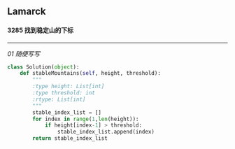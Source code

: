 ## Lamarck &nbsp; &nbsp; &nbsp;
#### 3285  找到稳定山的下标
---


*01  随便写写*
```python
class Solution(object):
    def stableMountains(self, height, threshold):
        """
        :type height: List[int]
        :type threshold: int
        :rtype: List[int]
        """
        stable_index_list = []
        for index in range(1,len(height)):
            if height[index-1] > threshold:
                stable_index_list.append(index)
        return stable_index_list
```



